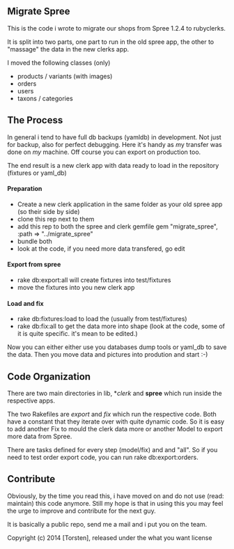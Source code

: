 ## Migrate Spree

This is the code i wrote to migrate our shops from Spree 1.2.4 to rubyclerks. 

It is split into two parts, one part to run in the old spree app, the other to "massage" the data in the new clerks app.

I moved the following classes (only)
- products / variants (with images)
- orders
- users
- taxons / categories

## The Process

In general i tend to have full db backups (yamldb) in development. Not just for backup, also for perfect debugging.
Here it's handy as *m*y transfer was done on *my* machine. Off course you can export on production too.

The end result is a new clerk app with data ready to load in the repository (fixtures or yaml_db)

#### Preparation

- Create a new clerk application in the same folder as your old spree app (so their side by side)
- clone this rep next to them
- add this rep to both the spree and clerk gemfile gem "migrate_spree", :path => "../migrate_spree"
- bundle both
- look at the code, if you need more data transfered, go edit

#### Export from spree

- rake db:export:all     will create fixtures into test/fixtures
- move the fixtures into you new clerk app

#### Load and fix

- rake db:fixtures:load to load the (usually from test/fixtures)
- rake db:fix:all  to get the data more into shape (look at the code, some of it is quite specific. it's mean to be edited.)

Now you can either either use you databases dump tools or yaml_db to save the data. Then you move data and pictures into prodution and start :-)

## Code Organization

There are two main directories in lib, **clerk* and **spree** which run inside the respective apps. 

The two Rakefiles are *export* and *fix* which run the respective code. Both have a constant that they iterate over with quite dynamic code. 
So it is easy to add another Fix to mould the clerk data more or another Model to export more data from Spree.

There are tasks defined for every step (model/fix) and and "all". So if you need to test order export code, you can run rake db:export:orders.

## Contribute

Obviously, by the time you read this, i have moved on and do not use (read: maintain) this code anymore. Still my hope is that in using this you may feel the urge to improve and contribute for the next guy.

It is basically a public repo, send me a mail and i put you on the team.

Copyright (c) 2014 [Torsten], released under the what you want license
